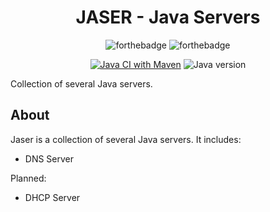 <h1 align="center">JASER - Java Servers</h1>

<p align="center">
    <img alt="forthebadge" src="https://forthebadge.com/images/badges/made-with-java.svg" />
    <img alt="forthebadge" src="https://forthebadge.com/images/badges/built-by-developers.svg" />
</p>    
<p align="center">
    <a href="https://github.com/dederobert/JASER/actions/workflows/maven.yml" title="Java CI with Maven"><img alt="Java CI with Maven" src="https://github.com/dederobert/JASER/actions/workflows/maven.yml/badge.svg?branch=main" /></a>
    <img alt="Java version" src="https://img.shields.io/badge/java%20-%3E%3D%2017-brightgreen" />
</p>

Collection of several Java servers.

## About

Jaser is a collection of several Java servers. It includes:

- DNS Server

Planned:

- DHCP Server